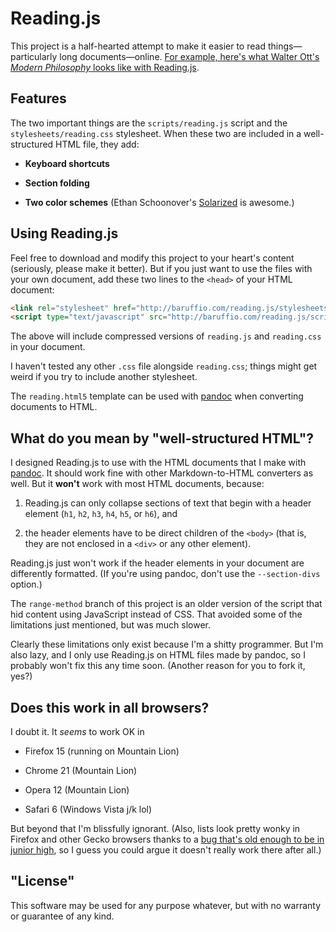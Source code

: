 # Reading.js

This project is a half-hearted attempt to make it easier to read
things&mdash;particularly long documents&mdash;online.
[For example, here's what Walter Ott's *Modern Philosophy* looks like with Reading.js](http://baruffio.com/modernphilosophy/text.html
"Modern Philosophy by Walter Ott").

## Features

The two important things are the `scripts/reading.js` script and the
`stylesheets/reading.css` stylesheet.  When these two are included in
a well-structured HTML file, they add:

- **Keyboard shortcuts**

- **Section folding**
    
- **Two color schemes** (Ethan Schoonover's
    [Solarized](http://ethanschoonover.com/solarized) is awesome.)
    
## Using Reading.js

Feel free to download and modify this project to your heart's content
(seriously, please make it better).  But if you just want to use the
files with your own document, add these two lines to the `<head>` of
your HTML document:

```html
<link rel="stylesheet" href="http://baruffio.com/reading.js/stylesheets/reading.css">
<script type="text/javascript" src="http://baruffio.com/reading.js/scripts/reading.min.js"></script>
```

The above will include compressed versions of `reading.js` and
`reading.css` in your document.

I haven't tested any other `.css` file alongside `reading.css`; things
might get weird if you try to include another stylesheet.

The `reading.html5` template can be used with
[pandoc](http://johnmacfarlane.net/pandoc/ "pandoc project page") when
converting documents to HTML.

## What do you mean by "well-structured HTML"?

I designed Reading.js to use with the HTML documents that I make with
[pandoc](http://johnmacfarlane.net/pandoc/ "pandoc project page").  It
should work fine with other Markdown-to-HTML converters as well.  But
it **won't** work with most HTML documents, because:

1. Reading.js can only collapse sections of text that begin with a
header element (`h1`, `h2`, `h3`, `h4`, `h5`, or `h6`), and

2. the header elements have to be direct children of the `<body>` (that
is, they are not enclosed in a `<div>` or any other element).

Reading.js just won't work if the header elements in your document are
differently formatted.  (If you're using pandoc, don't use the
`--section-divs` option.)  

The `range-method` branch of this project is an older version of the
script that hid content using JavaScript instead of CSS.  That avoided
some of the limitations just mentioned, but was much slower.

Clearly these limitations only exist because I'm a shitty programmer.
But I'm also lazy, and I only use Reading.js on HTML files made by
pandoc, so I probably won't fix this any time soon.  (Another reason
for you to fork it, yes?)

## Does this work in all browsers?

I doubt it.  It *seems* to work OK in

- Firefox 15 (running on Mountain Lion)

- Chrome 21 (Mountain Lion)

- Opera 12 (Mountain Lion)

- Safari 6 (Windows Vista j/k lol)

But beyond that I'm blissfully ignorant.  (Also, lists look pretty
wonky in Firefox and other Gecko browsers thanks to a
[bug that's old enough to be in junior high](https://bugzilla.mozilla.org/show_bug.cgi?id=36854),
so I guess you could argue it doesn't really work there after all.)

## "License"

This software may be used for any purpose whatever, but with no
warranty or guarantee of any kind.
